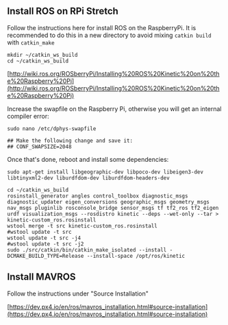 ## Install ROS on RPi Stretch

Follow the instructions here for install ROS on the RaspberryPi. It is recommended to do this in a new directory to avoid mixing `catkin build` with `catkin_make`

```
mkdir ~/catkin_ws_build
cd ~/catkin_ws_build
```

[http://wiki.ros.org/ROSberryPi/Installing%20ROS%20Kinetic%20on%20the%20Raspberry%20Pi](http://wiki.ros.org/ROSberryPi/Installing%20ROS%20Kinetic%20on%20the%20Raspberry%20Pi)

Increase the swapfile on the Raspberry Pi, otherwise you will get an internal compiler error:

```
sudo nano /etc/dphys-swapfile

## Make the following change and save it:
## CONF_SWAPSIZE=2048
```

Once that's done, reboot and install some dependencies:

```
sudo apt-get install libgeographic-dev libpoco-dev libeigen3-dev libtinyxml2-dev liburdfdom-dev liburdfdom-headers-dev

cd ~/catkin_ws_build
rosinstall_generator angles control_toolbox diagnostic_msgs diagnostic_updater eigen_conversions geographic_msgs geometry_msgs nav_msgs pluginlib rosconsole_bridge sensor_msgs tf tf2_ros tf2_eigen urdf visualization_msgs --rosdistro kinetic --deps --wet-only --tar > kinetic-custom_ros.rosinstall
wstool merge -t src kinetic-custom_ros.rosinstall
#wstool update -t src
wstool update -t src -j4
#wstool update -t src -j2
sudo ./src/catkin/bin/catkin_make_isolated --install -DCMAKE_BUILD_TYPE=Release --install-space /opt/ros/kinetic
```

## Install MAVROS

Follow the instructions under "Source Installation"

[https://dev.px4.io/en/ros/mavros_installation.html#source-installation](https://dev.px4.io/en/ros/mavros_installation.html#source-installation)